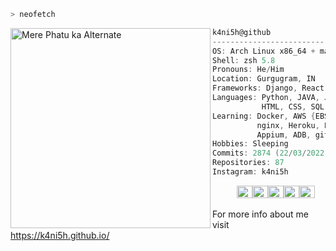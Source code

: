 ```zsh
> neofetch
```

<img align="left" src="https://avatars.githubusercontent.com/u/26180247?s=400&u=43101779f13d90147e96ab6431b01da86541777e&v=4" alt="Mere Phatu ka Alternate" width="320" /> 

```csharp
k4ni5h@github
-------------------------
OS: Arch Linux x86_64 + macOS Monterey
Shell: zsh 5.8
Pronouns: He/Him
Location: Gurgugram, IN
Frameworks: Django, React, Redux, Flutter, Express, Flask
Languages: Python, JAVA, JavaScript, C, C++,
           HTML, CSS, SQL, PHP
Learning: Docker, AWS {EBS, ECS, SQS, SNS, SES, Lambda, Cloudwatch, Cognito, S3, EventBridge},
          nginx, Heroku, PostgreSQL, Redis, CloudFlare,
          Appium, ADB, git, keras, fasttext
Hobbies: Sleeping
Commits: 2874 (22/03/2022)
Repositories: 87
Instagram: k4ni5h
```
<p align="left">
  &nbsp; &nbsp; &nbsp; &nbsp; &nbsp;
  <img alt="#474342" src="https://via.placeholder.com/15/474342/000000?text=+" width="25" height="20" /><img alt="#fbedf6" src="https://via.placeholder.com/15/fbedf6/000000?text=+" width="25" height="20" /><img alt="#c9594d" src="https://via.placeholder.com/15/c9594d/000000?text=+" width="25" height="20" /><img alt="#f8b9b2" src="https://via.placeholder.com/15/f8b9b2/000000?text=+" width="25" height="20" /><img alt="#ae9c9d" src="https://via.placeholder.com/15/ae9c9d/000000?text=+" width="25" height="20" />
</p>

For more info about me visit <a href="https://k4ni5h.github.io/" target="_blank">https://k4ni5h.github.io/</a>
